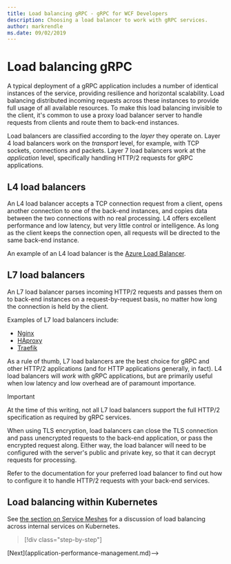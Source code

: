 ```yaml
---
title: Load balancing gRPC - gRPC for WCF Developers
description: Choosing a load balancer to work with gRPC services.
author: markrendle
ms.date: 09/02/2019
---
```


# Load balancing gRPC

A typical deployment of a gRPC application includes a number of identical instances of the service, providing resilience and horizontal scalability. Load balancing distributed incoming requests across these instances to provide full usage of all available resources. To make this load balancing invisible to the client, it's common to use a proxy load balancer server to handle requests from clients and route them to back-end instances.

Load balancers are classified according to the *layer* they operate on. Layer 4 load balancers work on the *transport* level, for example, with TCP sockets, connections and packets. Layer 7 load balancers work at the *application* level, specifically handling HTTP/2 requests for gRPC applications.

## L4 load balancers

An L4 load balancer accepts a TCP connection request from a client, opens another connection to one of the back-end instances, and copies data between the two connections with no real processing. L4 offers excellent performance and low latency, but very little control or intelligence. As long as the client keeps the connection open, all requests will be directed to the same back-end instance.

An example of an L4 load balancer is the [Azure Load Balancer](https://azure.microsoft.com/services/load-balancer/).

## L7 load balancers

An L7 load balancer parses incoming HTTP/2 requests and passes them on to back-end instances on a request-by-request basis, no matter how long the connection is held by the client.

Examples of L7 load balancers include:

- [Nginx](https://www.nginx.com/)
- [HAproxy](https://www.haproxy.com/)
- [Traefik](https://traefik.io/)

As a rule of thumb, L7 load balancers are the best choice for gRPC and other HTTP/2 applications (and for HTTP applications generally, in fact). L4 load balancers will *work* with gRPC applications, but are primarily useful when low latency and low overhead are of paramount importance.

> [!IMPORTANT]
> At the time of this writing, not all L7 load balancers support the full HTTP/2 specification as required by gRPC services.

When using TLS encryption, load balancers can close the TLS connection and pass unencrypted requests to the back-end application, or pass the encrypted request along. Either way, the load balancer will need to be configured with the server's public and private key, so that it can decrypt requests for processing.

Refer to the documentation for your preferred load balancer to find out how to configure it to handle HTTP/2 requests with your back-end services.

## Load balancing within Kubernetes

See [the section on Service Meshes](service-mesh.md) for a discussion of load balancing across internal services on Kubernetes.

>[!div class="step-by-step"]
<!-->[Next](application-performance-management.md)-->
